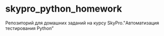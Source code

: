 # skypro_python_homework
Репозиторий для домашних заданий на курсу SkyPro."Автоматизация тестирования Python”
